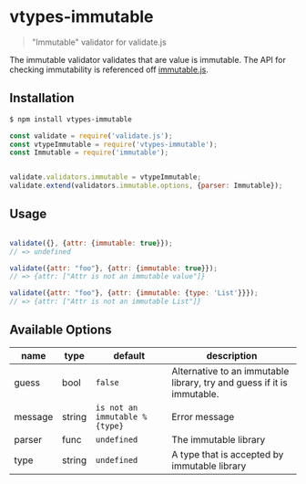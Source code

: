 # vtypes-immutable

> "Immutable" validator for validate.js

The immutable validator validates that are value is immutable. The API for checking immutability is referenced off [immutable.js](https://github.com/facebook/immutable-js).

## Installation

```sh
$ npm install vtypes-immutable
```

```js
const validate = require('validate.js');
const vtypeImmutable = require('vtypes-immutable');
const Immutable = require('immutable');


validate.validators.immutable = vtypeImmutable;
validate.extend(validators.immutable.options, {parser: Immutable});
```

## Usage

```js

validate({}, {attr: {immutable: true}});
// => undefined

validate({attr: "foo"}, {attr: {immutable: true}});
// => {attr: ["Attr is not an immutable value"]}

validate({attr: "foo"}, {attr: {immutable: {type: 'List'}}});
// => {attr: ["Attr is not an immutable List"]}
```

## Available Options

| name    | type   | default                       | description                                                            |
| ------- | ------ | ----------------------------- | ---------------------------------------------------------------------- |
| guess   | bool   | `false`                       | Alternative to an immutable library, try and guess if it is immutable. |
| message | string | `is not an immutable %{type}` | Error message                                                          |
| parser  | func   | `undefined`                   | The immutable library                                                  |
| type    | string | `undefined`                   | A type that is accepted by immutable library                           |
